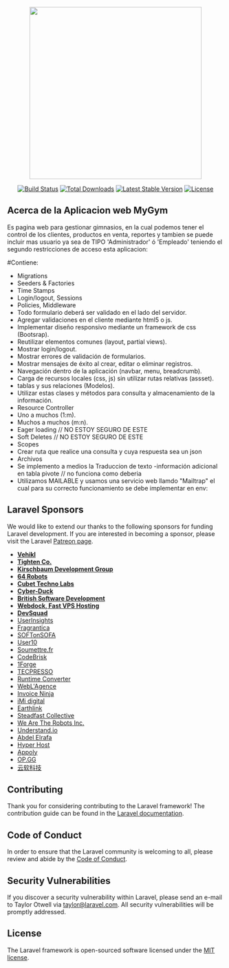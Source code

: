 <p align="center"><img src="https://res.cloudinary.com/dtfbvvkyp/image/upload/v1566331377/laravel-logolockup-cmyk-red.svg" width="400"></p>

<p align="center">
<a href="https://travis-ci.org/laravel/framework"><img src="https://travis-ci.org/laravel/framework.svg" alt="Build Status"></a>
<a href="https://packagist.org/packages/laravel/framework"><img src="https://poser.pugx.org/laravel/framework/d/total.svg" alt="Total Downloads"></a>
<a href="https://packagist.org/packages/laravel/framework"><img src="https://poser.pugx.org/laravel/framework/v/stable.svg" alt="Latest Stable Version"></a>
<a href="https://packagist.org/packages/laravel/framework"><img src="https://poser.pugx.org/laravel/framework/license.svg" alt="License"></a>
</p>

## Acerca de la Aplicacion web MyGym

Es pagina web para gestionar gimnasios, en la cual podemos tener el control de los clientes, productos en venta, reportes y tambien se puede incluir mas usuario ya sea de TIPO 'Administrador' ó 'Empleado' teniendo el segundo restricciones de acceso esta aplicacion:

#Contiene:

- Migrations
- Seeders & Factories
- Time Stamps
- Login/logout, Sessions
- Policies, Middleware
- Todo formulario deberá ser validado en el lado del servidor.
- Agregar validaciones en el cliente mediante html5 o js.
- Implementar diseño responsivo mediante un framework de css (Bootsrap).
- Reutilizar elementos comunes (layout, partial views).
- Mostrar login/logout.
- Mostrar errores de validación de formularios.
- Mostrar mensajes de éxito al crear, editar o eliminar registros.
- Navegación dentro de la aplicación (navbar, menu, breadcrumb).
- Carga de recursos locales (css, js) sin utilizar rutas relativas (assset).
- tablas y sus relaciones (Modelos).
- Utilizar estas clases y métodos para consulta y almacenamiento de la información.
- Resource Controller
- Uno a muchos (1:m).
- Muchos a muchos (m:n).
- Eager loading // NO ESTOY SEGURO DE ESTE
- Soft Deletes // NO ESTOY SEGURO DE ESTE
- Scopes
- Crear ruta que realice una consulta y cuya respuesta sea un json
- Archivos 
- Se implemento a medios la Traduccion de texto
-información adicional en tabla pivote // no funciona como deberia
- Utilizamos MAILABLE y usamos una servicio web llamdo "Mailtrap" el cual para su correcto funcionamiento se debe implementar en env:







## Laravel Sponsors

We would like to extend our thanks to the following sponsors for funding Laravel development. If you are interested in becoming a sponsor, please visit the Laravel [Patreon page](https://patreon.com/taylorotwell).

- **[Vehikl](https://vehikl.com/)**
- **[Tighten Co.](https://tighten.co)**
- **[Kirschbaum Development Group](https://kirschbaumdevelopment.com)**
- **[64 Robots](https://64robots.com)**
- **[Cubet Techno Labs](https://cubettech.com)**
- **[Cyber-Duck](https://cyber-duck.co.uk)**
- **[British Software Development](https://www.britishsoftware.co)**
- **[Webdock, Fast VPS Hosting](https://www.webdock.io/en)**
- **[DevSquad](https://devsquad.com)**
- [UserInsights](https://userinsights.com)
- [Fragrantica](https://www.fragrantica.com)
- [SOFTonSOFA](https://softonsofa.com/)
- [User10](https://user10.com)
- [Soumettre.fr](https://soumettre.fr/)
- [CodeBrisk](https://codebrisk.com)
- [1Forge](https://1forge.com)
- [TECPRESSO](https://tecpresso.co.jp/)
- [Runtime Converter](http://runtimeconverter.com/)
- [WebL'Agence](https://weblagence.com/)
- [Invoice Ninja](https://www.invoiceninja.com)
- [iMi digital](https://www.imi-digital.de/)
- [Earthlink](https://www.earthlink.ro/)
- [Steadfast Collective](https://steadfastcollective.com/)
- [We Are The Robots Inc.](https://watr.mx/)
- [Understand.io](https://www.understand.io/)
- [Abdel Elrafa](https://abdelelrafa.com)
- [Hyper Host](https://hyper.host)
- [Appoly](https://www.appoly.co.uk)
- [OP.GG](https://op.gg)
- [云软科技](http://www.yunruan.ltd/)

## Contributing

Thank you for considering contributing to the Laravel framework! The contribution guide can be found in the [Laravel documentation](https://laravel.com/docs/contributions).

## Code of Conduct

In order to ensure that the Laravel community is welcoming to all, please review and abide by the [Code of Conduct](https://laravel.com/docs/contributions#code-of-conduct).

## Security Vulnerabilities

If you discover a security vulnerability within Laravel, please send an e-mail to Taylor Otwell via [taylor@laravel.com](mailto:taylor@laravel.com). All security vulnerabilities will be promptly addressed.

## License

The Laravel framework is open-sourced software licensed under the [MIT license](https://opensource.org/licenses/MIT).

